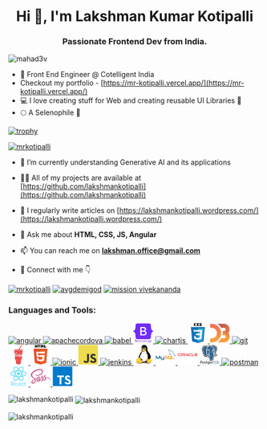 <h1 align="center">Hi 👋, I'm Lakshman Kumar Kotipalli</h1>
<h3 align="center">Passionate Frontend Dev from India.</h3>

<p align="left"> <img src="https://komarev.com/ghpvc/?username=mahad3v&label=Profile%20views&color=0e75b6&style=flat" alt="mahad3v" /> </p>

- 💼 Front End Engineer @ Cotelligent India
- Checkout my portfolio - [https://mr-kotipalli.vercel.app/](https://mr-kotipalli.vercel.app/)
- :computer: I love creating stuff for Web and creating reusable UI Libraries :wrench:
- :full_moon: A Selenophile :crescent_moon:

<!-- <p align="left"> <a href="https://github.com/ryo-ma/github-profile-trophy"><img src="https://github-profile-trophy.vercel.app/?username=mahad3v" alt="mahad3v" /></a> </p> -->
[![trophy](https://github-profile-trophy.vercel.app/?username=lakshmankotipalli&theme=onedark&row=2&column=3)](https://github.com/ryo-ma/github-profile-trophy)

<p align="left"> <a href="https://twitter.com/mrkotipalli" target="blank"><img src="https://img.shields.io/twitter/follow/mrkotipalli?logo=twitter&style=for-the-badge" alt="mrkotipalli" /></a> </p>

- 🌱 I’m currently understanding Generative AI and its applications 

- 👨‍💻 All of my projects are available at [https://github.com/lakshmankotipalli](https://github.com/lakshmankotipalli)

- 📝 I regularly write articles on [https://lakshmankotipalli.wordpress.com/](https://lakshmankotipalli.wordpress.com/)

- 💬 Ask me about **HTML, CSS, JS, Angular**

- 📫 You can reach me on **lakshman.office@gmail.com**

- 💬 Connect with me :point_down:
<p align="left">
<a href="https://twitter.com/mrkotipalli" target="blank"><img align="center" src="https://raw.githubusercontent.com/rahuldkjain/github-profile-readme-generator/master/src/images/icons/Social/twitter.svg" alt="mrkotipalli" height="30" width="40" /></a>
<a href="https://instagram.com/avgdemigod" target="blank"><img align="center" src="https://raw.githubusercontent.com/rahuldkjain/github-profile-readme-generator/master/src/images/icons/Social/instagram.svg" alt="avgdemigod" height="30" width="40" /></a>
<a href="https://www.youtube.com/c/mission vivekananda" target="blank"><img align="center" src="https://raw.githubusercontent.com/rahuldkjain/github-profile-readme-generator/master/src/images/icons/Social/youtube.svg" alt="mission vivekananda" height="30" width="40" /></a>
</p>

<h3 align="left">Languages and Tools:</h3>
<p align="left"> <a href="https://angular.io" target="_blank" rel="noreferrer"> <img src="https://angular.io/assets/images/logos/angular/angular.svg" alt="angular" width="40" height="40"/> </a> <a href="https://cordova.apache.org/" target="_blank" rel="noreferrer"> <img src="https://www.vectorlogo.zone/logos/apache_cordova/apache_cordova-icon.svg" alt="apachecordova" width="40" height="40"/> </a> <a href="https://babeljs.io/" target="_blank" rel="noreferrer"> <img src="https://www.vectorlogo.zone/logos/babeljs/babeljs-icon.svg" alt="babel" width="40" height="40"/> </a> <a href="https://getbootstrap.com" target="_blank" rel="noreferrer"> <img src="https://raw.githubusercontent.com/devicons/devicon/master/icons/bootstrap/bootstrap-plain-wordmark.svg" alt="bootstrap" width="40" height="40"/> </a> <a href="https://www.chartjs.org" target="_blank" rel="noreferrer"> <img src="https://www.chartjs.org/media/logo-title.svg" alt="chartjs" width="40" height="40"/> </a> <a href="https://www.w3schools.com/css/" target="_blank" rel="noreferrer"> <img src="https://raw.githubusercontent.com/devicons/devicon/master/icons/css3/css3-original-wordmark.svg" alt="css3" width="40" height="40"/> </a> <a href="https://d3js.org/" target="_blank" rel="noreferrer"> <img src="https://raw.githubusercontent.com/devicons/devicon/master/icons/d3js/d3js-original.svg" alt="d3js" width="40" height="40"/> </a> <a href="https://git-scm.com/" target="_blank" rel="noreferrer"> <img src="https://www.vectorlogo.zone/logos/git-scm/git-scm-icon.svg" alt="git" width="40" height="40"/> </a> <a href="https://gulpjs.com" target="_blank" rel="noreferrer"> <img src="https://raw.githubusercontent.com/devicons/devicon/master/icons/gulp/gulp-plain.svg" alt="gulp" width="40" height="40"/> </a> <a href="https://www.w3.org/html/" target="_blank" rel="noreferrer"> <img src="https://raw.githubusercontent.com/devicons/devicon/master/icons/html5/html5-original-wordmark.svg" alt="html5" width="40" height="40"/> </a> <a href="https://ionicframework.com" target="_blank" rel="noreferrer"> <img src="https://upload.wikimedia.org/wikipedia/commons/d/d1/Ionic_Logo.svg" alt="ionic" width="40" height="40"/> </a> <a href="https://developer.mozilla.org/en-US/docs/Web/JavaScript" target="_blank" rel="noreferrer"> <img src="https://raw.githubusercontent.com/devicons/devicon/master/icons/javascript/javascript-original.svg" alt="javascript" width="40" height="40"/> </a> <a href="https://www.jenkins.io" target="_blank" rel="noreferrer"> <img src="https://www.vectorlogo.zone/logos/jenkins/jenkins-icon.svg" alt="jenkins" width="40" height="40"/> </a> <a href="https://www.linux.org/" target="_blank" rel="noreferrer"> <img src="https://raw.githubusercontent.com/devicons/devicon/master/icons/linux/linux-original.svg" alt="linux" width="40" height="40"/> </a> <a href="https://www.mysql.com/" target="_blank" rel="noreferrer"> <img src="https://raw.githubusercontent.com/devicons/devicon/master/icons/mysql/mysql-original-wordmark.svg" alt="mysql" width="40" height="40"/> </a> <a href="https://www.oracle.com/" target="_blank" rel="noreferrer"> <img src="https://raw.githubusercontent.com/devicons/devicon/master/icons/oracle/oracle-original.svg" alt="oracle" width="40" height="40"/> </a> <a href="https://www.postgresql.org" target="_blank" rel="noreferrer"> <img src="https://raw.githubusercontent.com/devicons/devicon/master/icons/postgresql/postgresql-original-wordmark.svg" alt="postgresql" width="40" height="40"/> </a> <a href="https://postman.com" target="_blank" rel="noreferrer"> <img src="https://www.vectorlogo.zone/logos/getpostman/getpostman-icon.svg" alt="postman" width="40" height="40"/> </a> <a href="https://reactjs.org/" target="_blank" rel="noreferrer"> <img src="https://raw.githubusercontent.com/devicons/devicon/master/icons/react/react-original-wordmark.svg" alt="react" width="40" height="40"/> </a> <a href="https://sass-lang.com" target="_blank" rel="noreferrer"> <img src="https://raw.githubusercontent.com/devicons/devicon/master/icons/sass/sass-original.svg" alt="sass" width="40" height="40"/> </a> <a href="https://www.typescriptlang.org/" target="_blank" rel="noreferrer"> <img src="https://raw.githubusercontent.com/devicons/devicon/master/icons/typescript/typescript-original.svg" alt="typescript" width="40" height="40"/> </a> </p>

<p><img align="left" src="https://github-readme-stats.vercel.app/api/top-langs?username=lakshmankotipalli&show_icons=true&locale=en&layout=compact" alt="lakshmankotipalli" /></p>

<p>&nbsp;<img align="center" src="https://github-readme-stats.vercel.app/api?username=lakshmankotipalli&show_icons=true&locale=en" alt="lakshmankotipalli" /></p>

<p><img align="center" src="https://github-readme-streak-stats.herokuapp.com/?user=lakshmankotipalli&" alt="lakshmankotipalli" /></p>

